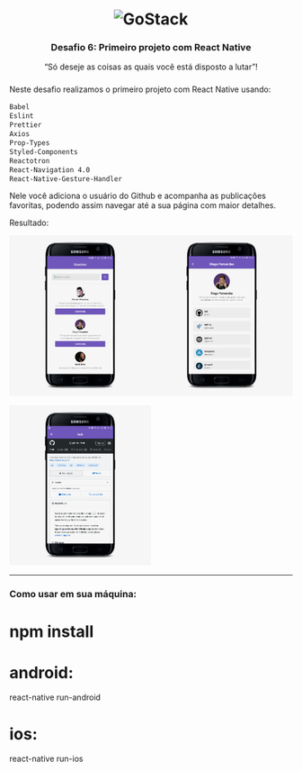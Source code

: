 <h1 align="center">
    <img alt="GoStack" src="https://rocketseat-cdn.s3-sa-east-1.amazonaws.com/bootcamp-header.png" width="200px" />
</h1>

<h3 align="center">
  Desafio 6: Primeiro projeto com React Native
</h3>

<p align="center">“Só deseje as coisas as quais você está disposto a lutar”!</p>

###

Neste desafio realizamos o primeiro projeto com React Native usando:

    Babel
    Eslint
    Prettier
    Axios
    Prop-Types
    Styled-Components
    Reactotron
    React-Navigation 4.0
    React-Native-Gesture-Handler

Nele você adiciona o usuário do Github e acompanha as publicações favoritas, podendo assim navegar até a sua página com maior detalhes.

Resultado:

<img src="https://github.com/MicaelliMedeiros/desafio-modulo06/blob/master/.github/exemple-android-01.png" width="50%"><img src="https://github.com/MicaelliMedeiros/desafio-modulo06/blob/master/.github/exemple-android-02.png" width="50%">

<img src="https://github.com/MicaelliMedeiros/desafio-modulo06/blob/master/.github/exemple-android-03.png" width="50%">

-----------

### Como usar em sua máquina:

# npm install

# android:
react-native run-android

# ios:
react-native run-ios
